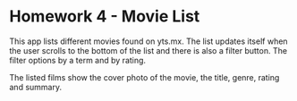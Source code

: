 Homework 4 - Movie List
=======================

This app lists different movies found on yts.mx. The list updates itself when the user
scrolls to the bottom of the list and there is also a filter button. The filter options
by a term and by rating.

The listed films show the cover photo of the movie, the title, genre, rating and summary.